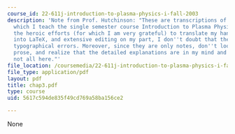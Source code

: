 ```yaml
---
course_id: 22-611j-introduction-to-plasma-physics-i-fall-2003
description: 'Note from Prof. Hutchinson: "These are transcriptions of the notes from
  which I teach the single semester course Introduction to Plasma Physics. Despite
  the heroic efforts (for which I am very grateful) to translate my hand-written materials
  into LaTeX, and extensive editing on my part, I don''t doubt that there are many
  typographical errors. Moreover, since they are only notes, don''t look for limpid
  prose, and realize that the detailed explanations are in my mind and orally in class,
  not all here."'
file_location: /coursemedia/22-611j-introduction-to-plasma-physics-i-fall-2003/5617c594de835f49cd769a58ba156ce2_chap3.pdf
file_type: application/pdf
layout: pdf
title: chap3.pdf
type: course
uid: 5617c594de835f49cd769a58ba156ce2

---
```

None